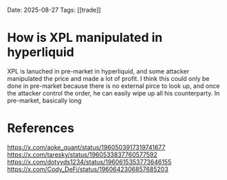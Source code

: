 Date: 2025-08-27
Tags: [[trade]]

# How is XPL manipulated in hyperliquid

XPL is lanuched in pre-market in hyperliquid, and some attacker manipulated the price and made a lot of profit. I think this could only be done in pre-market because there is no external pirce to look up, and once the attacker control the order, he can easily wipe up all his counterparty. In pre-market, basically long 

# References
https://x.com/aoke_quant/status/1960503917319741677
https://x.com/taresky/status/1960533837760577592
https://x.com/dotyyds1234/status/1960615353773646155
https://x.com/Cody_DeFi/status/1960642306857685203